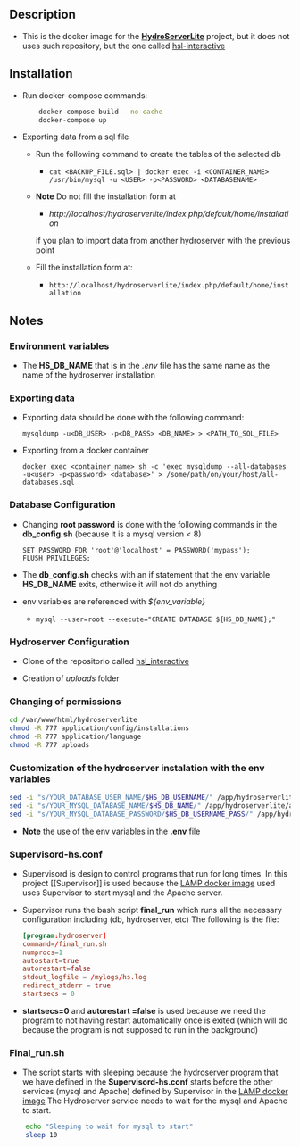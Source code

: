 ## Description

- This is the docker image for the **[HydroServerLite](https://github.com/CUAHSI/HydroServerLite)** project, but it does not uses such repository, but the one called [hsl-interactive](https://github.com/BYU-Hydroinformatics/hsl-interactive)

## Installation

- Run docker-compose commands:
  ```bash
  	  docker-compose build --no-cache
  	  docker-compose up
  ```
- Exporting data from a sql file

  - Run the following command to create the tables of the selected db

    - `cat <BACKUP_FILE.sql> | docker exec -i <CONTAINER_NAME> /usr/bin/mysql -u <USER> -p<PASSWORD> <DATABASENAME>`

  - **Note** Do not fill the installation form at

    - _http://localhost/hydroserverlite/index.php/default/home/installation_

    if you plan to import data from another hydroserver with the previous point

  - Fill the installation form at:
    - `http://localhost/hydroserverlite/index.php/default/home/installation`

## Notes

### Environment variables

- The **HS_DB_NAME** that is in the _.env_ file has the same name as the name of the hydroserver installation

### Exporting data

- Exporting data should be done with the following command:

  `mysqldump -u<DB_USER> -p<DB_PASS> <DB_NAME> > <PATH_TO_SQL_FILE>`

- Exporting from a docker container

  `docker exec <container_name> sh -c 'exec mysqldump --all-databases -u<user> -p<password> <database>' > /some/path/on/your/host/all-databases.sql`

### Database Configuration

- Changing **root password** is done with the following commands in the **db_config.sh** (because it is a mysql version < 8)

  ```mysql
  SET PASSWORD FOR 'root'@'localhost' = PASSWORD('mypass');
  FLUSH PRIVILEGES;
  ```

- The **db_config.sh** checks with an if statement that the env variable **HS_DB_NAME** exits, otherwise it will not do anything

- env variables are referenced with _${env_variable}_
  - `mysql --user=root --execute="CREATE DATABASE ${HS_DB_NAME};"`

### Hydroserver Configuration

- Clone of the repositorio called [hsl_interactive](https://github.com/BYU-Hydroinformatics/hsl-interactive.git)

- Creation of _uploads_ folder

### Changing of permissions

```bash
cd /var/www/html/hydroserverlite
chmod -R 777 application/config/installations
chmod -R 777 application/language
chmod -R 777 uploads
```

### Customization of the hydroserver instalation with the env variables

```bash
sed -i "s/YOUR_DATABASE_USER_NAME/$HS_DB_USERNAME/" /app/hydroserverlite/application/config/installations/default.php
sed -i "s/YOUR_MYSQL_DATABASE_NAME/$HS_DB_NAME/" /app/hydroserverlite/application/config/installations/default.php
sed -i "s/YOUR_MYSQL_DATABASE_PASSWORD/$HS_DB_USERNAME_PASS/" /app/hydroserverlite/application/config/installations/default.php
```

- **Note** the use of the env variables in the **.env** file

### Supervisord-hs.conf

- Supervisord is design to control programs that run for long times. In this project [[Supervisor]] is used because the [LAMP docker image](https://hub.docker.com/r/mattrayner/lamp) used uses Supervisor to start mysql and the Apache server.

- Supervisor runs the bash script **final_run** which runs all the necessary configuration including (db, hydroserver, etc) The following is the file:
  ```.conf
  [program:hydroserver]
  command=/final_run.sh
  numprocs=1
  autostart=true
  autorestart=false
  stdout_logfile = /mylogs/hs.log
  redirect_stderr = true
  startsecs = 0
  ```
- **startsecs=0** and **autorestart =false** is used because we need the program to not having restart automatically once is exited (which will do because the program is not supposed to run in the background)

### Final_run.sh

- The script starts with sleeping because the hydroserver program that we have defined in the **Supervisord-hs.conf** starts before the other services (mysql and Apache) defined by Supervisor in the [LAMP docker image](https://hub.docker.com/r/mattrayner/lamp) The Hydroserver service needs to wait for the mysql and Apache to start.

```bash
    echo "Sleeping to wait for mysql to start"
    sleep 10
```
